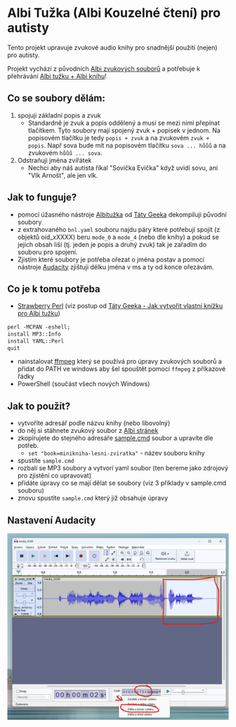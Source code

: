 # Albi Tužka (Albi Kouzelné čtení) pro autisty
Tento projekt upravuje zvukové audio knihy pro snadnější použití (nejen) pro autisty.

Projekt vychází z původních [Albi zvukových souborů](https://www.kouzelnecteni.cz/stahnout-audio-soubor/) a potřebuje k přehrávání [Albi tužku + Albi knihu](https://www.kouzelnecteni.cz/)!

## Co se soubory dělám:
1) spojuji základní popis a zvuk 
   - Standardně je zvuk a popis oddělený a musí se mezi nimi přepínat tlačítkem. Tyto soubory mají spojený zvuk + popisek v jednom. Na popisovém tlačítku je tedy `popis + zvuk` a na zvukovém `zvuk + popis`. Např sova bude mít na popisovém tlačítku `sova ... hůůů` a na zvukovém `hůůů ... sova`.
2) Odstraňuji jména zvířátek
   - Nechci aby náš autista říkal "Sovička Evička" když uvidí sovu, ani "Vlk Arnošt", ale jen vlk.  

## Jak to funguje?
- pomocí úžasného nástroje [Albitužka](https://github.com/jindroush/albituzka) od [Táty Geeka](https://tatageek.blog/) dekompiluji původní soubory
- z extrahovaného `bnl.yaml` souboru najdu páry které potřebují spojit (z objektů oid_xXXXX) beru `mode_0` a `mode_4` (nebo dle knihy) a pokud se jejich obsah liší (tj. jeden je popis a druhý zvuk) tak je zařadím do souboru pro spojení.
- Zjistím které soubory je potřeba ořezat o jména postav a pomocí nástroje [Audacity](https://www.audacityteam.org/) zjištuji délku jména v ms a ty od konce ořezávám.

## Co je k tomu potřeba
- [Strawberry Perl](https://strawberryperl.com/) (viz postup od [Táty Geeka - Jak vytvořit vlastní knížku pro Albi tužku](https://tatageek.blog/2022/03/28/jak-vytvorit-vlastni-knizku-pro-albi-tuzku/))
```
perl -MCPAN -eshell;
install MP3::Info
install YAML::Perl
quit
```

- nainstalovat [ffmpeg](https://www.ffmpeg.org/download.html) který se používá pro úpravy zvukových souborů a přidat do PATH ve windows aby šel spouštět pomocí `ffmpeg` z příkazové řádky
- PowerShell (součást všech nových Windows)

## Jak to použít?
- vytvoříte adresář podle názvu knihy (nebo libovolný)
- do něj si stáhnete zvukový soubor z [Albi stránek](https://www.kouzelnecteni.cz/stahnout-audio-soubor/)
- zkopírujete do stejného adresáře [sample.cmd](sample.cmd) soubor a upravíte dle potřeb.
  - `set "book=minikniha-lesni-zviratka"` - název souboru knihy
- spustíte `sample.cmd`
- rozbalí se MP3 soubory a vytvorí yaml soubor (ten bereme jako zdrojový pro zjistění co upravovat)
- přidáte úpravy co se mají dělat se soubory (viz 3 příklady v sample.cmd souboru)
- znovu spustíte `sample.cmd` který již obsahuje úpravy

## Nastavení Audacity
![audacity.png](images/audacity.png)